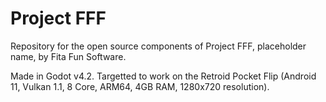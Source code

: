 # Project FFF
Repository for the open source components of Project FFF, placeholder name, by Fita Fun Software.

Made in Godot v4.2. Targetted to work on the Retroid Pocket Flip (Android 11, Vulkan 1.1, 8 Core, ARM64, 4GB RAM, 1280x720 resolution).
